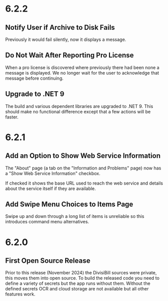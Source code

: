 # 6.2.2

## Notify User if Archive to Disk Fails

Previously it would fail silently, now it displays a message.

## Do Not Wait After Reporting Pro License

When a pro license is discovered where previously there had been none a message is displayed. We no longer wait for the user to acknowledge that message before continuing. 

## Upgrade to .NET 9

The build and various dependent libraries are upgraded to .NET 9. This should make no functional difference except that a few actions will be faster.

# 6.2.1

## Add an Option to Show Web Service Information

The "About" page (a tab on the "Information and Problems" page) now has a "Show Web Service Information" checkbox.

If checked it shows the base URL used to reach the web service and details about the service itself if they are available.

## Add Swipe Menu Choices to Items Page

Swipe up and down through a long list of items is unreliable so this introduces command menu alternatives.

# 6.2.0

## First Open Source Release

Prior to this release (November 2024) the DivisiBill sources were private, this moves them into open source. To build the released code you need to define a variety of secrets but the app runs without them. Without the defined secrets OCR and cloud storage are not available but all other features work.

